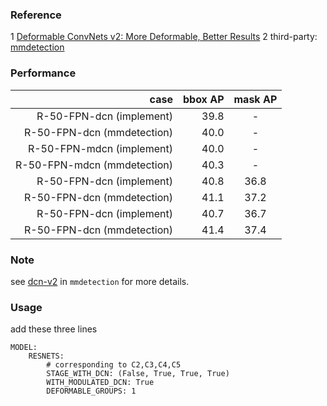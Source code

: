 ### Reference

1 [Deformable ConvNets v2: More Deformable, Better Results](https://arxiv.org/pdf/1811.11168.pdf)
2 third-party: [mmdetection](https://github.com/open-mmlab/mmdetection/tree/master/configs/dcn)

### Performance

|                        case | bbox AP | mask AP |
| --------------------------: | ------: | :-----: |
|    R-50-FPN-dcn (implement) |    39.8 |    -    |
|  R-50-FPN-dcn (mmdetection) |    40.0 |    -    |
|   R-50-FPN-mdcn (implement) |    40.0 |    -    |
| R-50-FPN-mdcn (mmdetection) |    40.3 |    -    |
|    R-50-FPN-dcn (implement) |    40.8 |  36.8   |
|  R-50-FPN-dcn (mmdetection) |    41.1 |  37.2   |
|    R-50-FPN-dcn (implement) |    40.7 |  36.7   |
|  R-50-FPN-dcn (mmdetection) |    41.4 |  37.4   |

### Note

see [dcn-v2](https://github.com/open-mmlab/mmdetection/blob/master/MODEL_ZOO.md#deformable-convolution-v2)
in `mmdetection` for more details.

### Usage

add these three lines

```
MODEL:
	RESNETS:
		# corresponding to C2,C3,C4,C5
		STAGE_WITH_DCN: (False, True, True, True)
		WITH_MODULATED_DCN: True
		DEFORMABLE_GROUPS: 1
```
